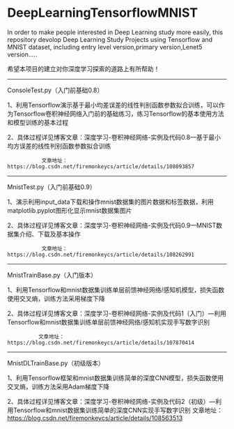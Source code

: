 # DeepLearningTensorflowMNIST
In order to make people interested in Deep Learning  study more easily, this repository devolop Deep Learning Study Projects using Tensorflow and MNIST dataset, including entry level version,primary version,Lenet5 version.....

希望本项目的建立对你深度学习探索的道路上有所帮助！

--------------------------------------------------------------------------------------------------

ConsoleTest.py（入门前基础0.8）

1、利用Tensorflow演示基于最小均差误差的线性判别函数参数拟合训练，可以作为Tensorflow卷积神经网络入门前的基础练习，练习Tensorflow的基本使用方法和模型训练的基本过程

2、具体过程详见博客文章：深度学习-卷积神经网络-实例及代码0.8—基于最小均方误差的线性判别函数参数拟合训练

               文章地址：https://blog.csdn.net/firemonkeycs/article/details/108093857
               
----------------------------------------------------------------------------------------------------------

MnistTest.py（入门前基础0.9）

1、演示利用input_data下载和操作mnist数据集的图片数据和标签数据，利用matplotlib.pyplot图形化显示mnist数据集图片

2、具体过程详见博客文章：深度学习-卷积神经网络-实例及代码0.9—MNIST数据集介绍、下载及基本操作

               文章地址：https://blog.csdn.net/firemonkeycs/article/details/108262991

-----------------------------------------------------------------------------------------------------------

MnistTrainBase.py（入门版本）

1、利用Tensorflow和mnist数据集训练单层前馈神经网络/感知机模型，损失函数使用交叉熵，训练方法采用梯度下降

2、具体过程详见博客文章：深度学习-卷积神经网络-实例及代码1（入门）—利用Tensorflow和mnist数据集训练单层前馈神经网络/感知机实现手写数字识别
               
              文章地址：https://blog.csdn.net/firemonkeycs/article/details/107870414

-----------------------------------------------------------------------------------------------------------

MnistDLTrainBase.py（初级版本）

1、利用Tensorflow框架和mnist数据集训练简单的深度CNN模型，损失函数使用交叉熵，训练方法采用Adam梯度下降

2、具体过程详见博客文章：深度学习-卷积神经网络-实例及代码2（初级）—利用Tensorflow和mnist数据集训练简单的深度CNN实现手写数字识别
             文章地址：https://blog.csdn.net/firemonkeycs/article/details/108563513







